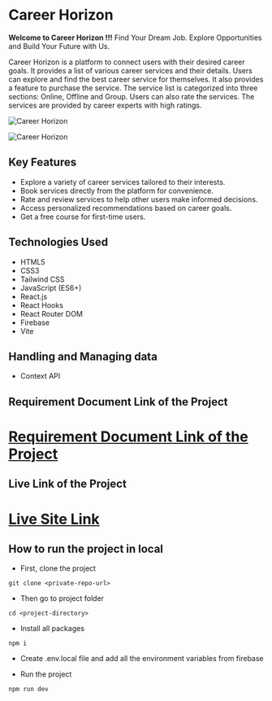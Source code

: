 # Career Horizon

**Welcome to Career Horizon !!!**
Find Your Dream Job. Explore Opportunities and Build Your Future with Us.

Career Horizon is a platform to connect users with their desired career goals. It provides a list of various career services and their details. Users can explore and find the best career service for themselves. It also provides a feature to purchase the service. The service list is categorized into three sections: Online, Offline and Group. Users can also rate the services. The services are provided by career experts with high ratings.

![Career Horizon](https://i.ibb.co/0yKzxcc/career-horizon.png)

![Career Horizon](https://i.ibb.co.com/tmbyjXp/career-horizon-front.png)

## Key Features

- Explore a variety of career services tailored to their interests.
- Book services directly from the platform for convenience.
- Rate and review services to help other users make informed decisions.
- Access personalized recommendations based on career goals.
- Get a free course for first-time users.

## Technologies Used

- HTML5
- CSS3
- Tailwind CSS
- JavaScript (ES6+)
- React.js
- React Hooks
- React Router DOM
- Firebase
- Vite

##  Handling and Managing data

- Context API

## Requirement Document Link of the Project

# [Requirement Document Link of the Project](https://docs.google.com/document/d/134vEX51WIPJ_sQWhBSaqkzirJ2nxiRHjRVQvtgR4E60/edit?usp=sharing)

## Live Link of the Project

# [Live Site Link](https://assignment-9-career-horizon.web.app/)

## How to run the project in local

- First, clone the project
```
git clone <private-repo-url>
```
- Then go to project folder
```
cd <project-directory>
```

- Install all packages
```
npm i
```

- Create .env.local file and add all the environment variables from firebase

- Run the project
```
npm run dev
```